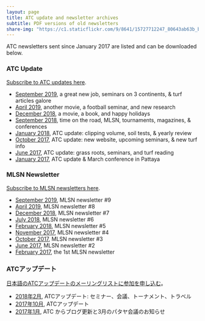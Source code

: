 ```yaml
---
layout: page
title: ATC update and newsletter archives
subtitle: PDF versions of old newsletters
share-img: "https://c1.staticflickr.com/9/8641/15727712247_80643ab63b_b_d.jpg"
---
```


ATC newsletters sent since January 2017 are listed and can be downloaded below. 

### ATC Update

[Subscribe to ATC updates here](http://www.subscribepage.com/atcupdate).

* [September 2019](http://www.files.asianturfgrass.com/201909_atc_update.pdf), a great new job, seminars on 3 continents, & turf articles galore
* [April 2019](http://www.files.asianturfgrass.com/201904_atc_update.pdf), another movie, a football seminar, and new research
* [December 2018](http://www.files.asianturfgrass.com/201812_atc_update.pdf), a movie, a book, and happy holidays
* [September 2018](http://files.asianturfgrass.com/201809_atc_update.pdf), time on the road, MLSN, tournaments, magazines, & conferences 
* [January 2018](http://files.asianturfgrass.com/201801_atc_update.pdf), ATC update: clipping volume, soil tests, & yearly review
* [October 2017](http://files.asianturfgrass.com/201710_atc_update.pdf), ATC update: new website, upcoming seminars, & new turf info 
* [June 2017](http://files.asianturfgrass.com/201706_atc_update.pdf), ATC update: grass roots, seminars, and turf reading 
* [January 2017](http://files.asianturfgrass.com/201701_atc_update.pdf), ATC update & March conference in Pattaya 

### MLSN Newsletter

[Subscribe to MLSN newsletters here](http://www.subscribepage.com/mlsn).

* [September 2019](http://www.files.asianturfgrass.com/201909_mlsn_newsletter.pdf), MLSN newsletter #9
* [April 2019](http://www.files.asianturfgrass.com/201904_mlsn_newsletter.pdf), MLSN newsletter #8
* [December 2018](http://files.asianturfgrass.com/201812_mlsn_newsletter.pdf), MLSN newsletter #7
* [July 2018](http://files.asianturfgrass.com/201807_mlsn_newsletter.pdf), MLSN newsletter #6
* [February 2018](http://files.asianturfgrass.com/201802_mlsn_newsletter.pdf), MLSN newsletter #5
* [November 2017](http://files.asianturfgrass.com/201711_mlsn_newsletter.pdf), MLSN newsletter #4
* [October 2017](http://files.asianturfgrass.com/201710_mlsn_newsletter.pdf), MLSN newsletter #3 
* [June 2017](http://files.asianturfgrass.com/201706_mlsn_newsletter.pdf), MLSN newsletter #2 
* [February 2017](http://files.asianturfgrass.com/201702_mlsn_newsletter.pdf), the 1st MLSN newsletter 

### ATCアップデート

[日本語のATCアップデートのメーリングリストに参加を申し込む](http://www.subscribepage.com/atcupdate_jp)。

* [2018年2月](http://files.asianturfgrass.com/201802_atc_update_jp.pdf), ATCアップデート: セミナー、会議、トーナメント、トラベル 
* [2017年10月](http://files.asianturfgrass.com/201710_atc_update_jp.pdf), ATCアップデート 
* [2017年1月](http://files.asianturfgrass.com/201701_atc_update_jp.pdf), ATC からブログ更新と3月のパタヤ会議のお知らせ 
